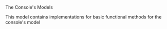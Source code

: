 The Console's Models



This model contains implementations for basic functional methods for the console's model

